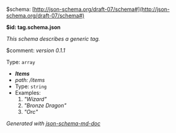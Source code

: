&#36;schema: [http://json-schema.org/draft-07/schema#](http://json-schema.org/draft-07/schema#)

<b id="tag.schema.json">&#36;id: tag.schema.json</b>

_This schema describes a generic tag._

&#36;comment: _version 0.1.1_

Type: `array`

 - **_Items_**
 - <i id="/items">path: /items</i>
 - Type: `string`
 - Examples: 
	 1. _"Wizard"_
	 2. _"Bronze Dragon"_
	 3. _"Orc"_

_Generated with [json-schema-md-doc](https://brianwendt.github.io/json-schema-md-doc/)_
